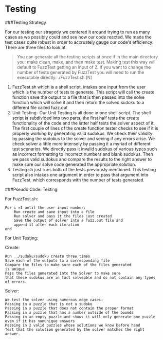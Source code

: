 # Testing

###Testing Strategy

For our testing our stragedy we centered it around trying to run as many cases as we possibly could and see how our code reacted. We made the test cases quite robust in order to accruately gauge our code's efficiency. There are three files to look at. 
>You can generate all the testing scripts at once if in the main directory you: make clean, make, and then make test. Making test this way will default to FuzzTest getting an input of 2. If you want to change the number of tests generated by FuzzTest you will need to run the executable directly: ./FuzzTest.sh [N]

1. FuzzTest.sh which is a shell script, intakes one input from the user which is the number of tests to generate. This script will call the create function save the output to a file that is then passed into the solve function which will solve it and then return the solved sudoku to a different file called fuzz.out
2. Unit Testing- Our Unit Testing is all done in one shell script. The shell script is subdivided into two parts, the first half tests the create functionality of the code and the latter half tests the solver aspect of it. The first couple of lines of the create function tester checks to see if it is properly working by generating valid sudokus. We check their validity by passing the sudokus to the solver and seeing if any errors arise. We check solver a little more intensely by passing it a myriad of different test scenarios.  We  directly pass it invalid sudokus of various types such as incorrect formatting to incorrect numbers and blank sudokus. Then we pass valid sudokus and compare the results to the right answer to make sure our solve code generated the appropriate solution.
3. Testing.sh just runs both of the tests previously mentioned. This testing script also intakes one argument in order to pass that argument into FuzzTest, which corresponds with the number of tests generated. 

###Pseudo Code: Testing

For FuzzTest.sh:

~~~
For i =1 until the user input number:
	Run create and save input into a file
	Run solver and pass it the files just created
	Save the output of solver into a fuzz.out file and
	append it after each iteration
end
~~~
For Unit Testing:

Create:

~~~
Run ../sudoku/sudoku create three times
Save each of the outputs to a corresponding file
Compare the files to make sure each of the files generated 
is unique
Pass the files generated into the Solver to make sure 
that these sudokus are in fact solveable and do not contain any types
of errors. 
~~~
Solver:

~~~
We test the solver using numerous edge cases:
Passing in a puzzle that is not a sudoku 
Passing in a puzzle that does not contain the proper format
Passing in a puzzle that has a number outside of the bounds
Passing in an empty puzzle and shows it will only generate one puzzle
even if it has nonunique answers
Passing in 2 valid puzzles whose solutions we know before hand
Test that the solution generated by the solver matches the right
answer.
~~~
